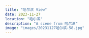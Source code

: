 ```yaml
---
title: "哈尔滨 View"
date: 2023-11-27
location: "哈尔滨"
description: "A scene from 哈尔滨"
image: "images/20231127哈尔滨-58.jpg"
---
```

